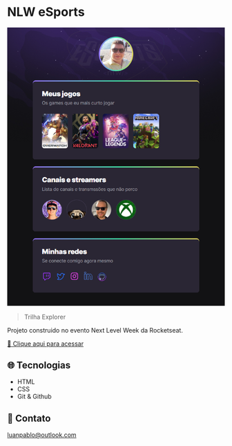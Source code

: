 # NLW eSports

![preview](./.github/preview.png)

> Trilha Explorer

Projeto construido no evento Next Level Week da Rocketseat.

[🔗 Clique aqui para acessar](https://nlw-esports-peach.vercel.app/)

## 🌐 Tecnologias 

- HTML
- CSS
- Git & Github

## 📱 Contato

luanpablo@outlook.com